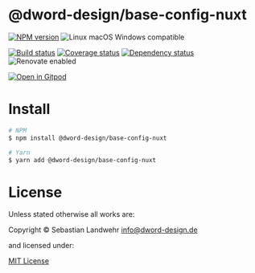 <!-- TITLE/ -->
# @dword-design/base-config-nuxt
<!-- /TITLE -->

<!-- BADGES/ -->
[![NPM version](https://img.shields.io/npm/v/@dword-design/base-config-nuxt.svg)](https://npmjs.org/package/@dword-design/base-config-nuxt)
![Linux macOS Windows compatible](https://img.shields.io/badge/os-linux%20%7C%C2%A0macos%20%7C%C2%A0windows-blue)

[![Build status](https://img.shields.io/github/workflow/status/dword-design/base-config-nuxt/build)](https://github.com/dword-design/base-config-nuxt/actions)
[![Coverage status](https://img.shields.io/coveralls/dword-design/base-config-nuxt)](https://coveralls.io/github/dword-design/base-config-nuxt)
[![Dependency status](https://img.shields.io/david/dword-design/base-config-nuxt)](https://david-dm.org/dword-design/base-config-nuxt)
![Renovate enabled](https://img.shields.io/badge/renovate-enabled-brightgreen)

[![Open in Gitpod](https://gitpod.io/button/open-in-gitpod.svg)](https://gitpod.io/#https://github.com/dword-design/base-config-nuxt)
<!-- /BADGES -->

<!-- DESCRIPTION/ -->

<!-- /DESCRIPTION -->

<!-- INSTALL/ -->
# Install

```bash
# NPM
$ npm install @dword-design/base-config-nuxt

# Yarn
$ yarn add @dword-design/base-config-nuxt
```
<!-- /INSTALL -->


<!-- LICENSE/ -->
# License

Unless stated otherwise all works are:

Copyright &copy; Sebastian Landwehr <info@dword-design.de>

and licensed under:

[MIT License](https://opensource.org/licenses/MIT)
<!-- /LICENSE -->
